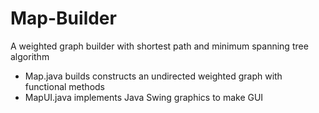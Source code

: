 # Map-Builder
A weighted graph builder with shortest path and minimum spanning tree algorithm

- Map.java builds constructs an undirected weighted graph with functional methods
- MapUI.java implements Java Swing graphics to make GUI
